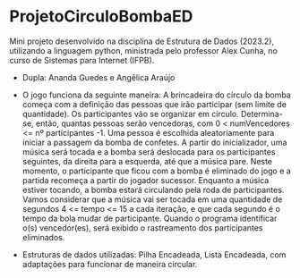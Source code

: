 # ProjetoCirculoBombaED
 Mini projeto desenvolvido na disciplina de Estrutura de Dados (2023.2), utilizando a linguagem python, ministrada pelo professor Alex Cunha, no curso de Sistemas para Internet (IFPB).

- Dupla: Ananda Guedes e Angêlica Araújo

- O jogo funciona da seguinte maneira:
A brincadeira do círculo da bomba começa com a definição das pessoas que irão participar (sem limite de quantidade). Os participantes vão se organizar em círculo. Determina-se, então, quantas pessoas serão vencedoras, com 0 < numVencedores <= nº participantes -1.  Uma pessoa é escolhida aleatoriamente para iniciar a passagem da bomba de confetes. A partir do inicializador, uma música será tocada e a bomba será deslocada para os participantes seguintes, da direita para a esquerda, até que a música pare. Neste momento, o participante que ficou com a bomba é eliminado do jogo e a partida recomeça a partir do jogador sucessor. Enquanto a música estiver tocando, a bomba estará circulando pela roda de participantes. Vamos considerar que a música vai ser tocada em uma quantidade de segundos 4 <= tempo <= 15 a cada iteração, e que cada segundo é o tempo da bola mudar de participante. Quando o programa identificar o(s) vencedor(es), será exibido o rastreamento dos participantes eliminados.

- Estruturas de dados utilizadas:
Pilha Encadeada,
Lista Encadeada, com adaptações para funcionar de maneira circular.

